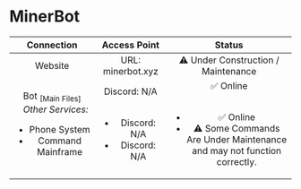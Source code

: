 # MinerBot
|   Connection  |    Access Point    |  Status  |
| :-----------: | :----------------: | :------: |
| Website | URL: minerbot.xyz  | ⚠ Under Construction / Maintenance |
| Bot <sub>[Main Files]</sub><br />&nbsp;&nbsp;&nbsp;*Other Services:*<br /><ul><li>Phone System</li><li>Command Mainframe</li></ul> | Discord: N/A<br /><br /><ul><li>Discord: N/A</li><li>Discord: N/A</li></ul> | ✅ Online<br /><br /><ul><li>✅ Online</li><li>⚠ Some Commands Are Under Maintenance<br /> and may not function correctly.</li></ul> |
